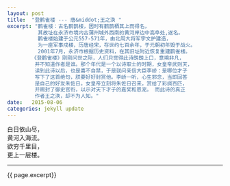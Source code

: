 ```yaml
---
layout: post
title:  "登鹳雀楼 --- 唐&middot;王之涣 "
excerpt: "鹳雀楼：古名鹳鹊楼，因时有鹳鹊栖其上而得名，  
          其故址在永济市境内古蒲州城外西南的黄河岸边中高阜处,遂名。
          鹳雀楼始建于公元557-571年，由北周大将军宇文护建造，
		  为一座军事戍楼，历唐经宋，存世约七百余年，于元朝初年毁于战火。
		  2001年7月，永济市根据历史资料，在其旧址附近恢复重建鹳雀楼。  
		《登鹳雀楼》刚刚问世之际，人们只觉得此诗朗朗上口，意境非凡，
		 并不知道作者是谁。那个年代是一个以诗取士的时期，女皇帝武则天，
		 读到此诗以后，也是喜不自禁，于是就问亲信大臣李峤：是哪位才子
		 写下了这首绝句，朕要好好封赏他。李峤一听，心生邪念，当即回答
		 是自己的好友朱佐日。女皇帝立刻将朱佐日召来，赏给了彩绸百匹，
		 并赐封了御史官衔，以示对天下才子的嘉奖和恩宠。 而此诗的真正
		 作者王之涣，却不为人知。" 
date:   2015-08-06
categories: jekyll update
---  
```

白日依山尽，  
黄河入海流。  
欲穷千里目，  
更上一层楼。

---
<p>{{ page.excerpt}}</p>